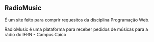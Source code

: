 <h2>RadioMusic</h2>
<p> É um site feito para comprir requesitos da disciplina Programação Web.</p>
<p> RadioMusic é uma plataforma para receber pedidos de músicas para a rádio do IFRN - Campus Caicó</p>
